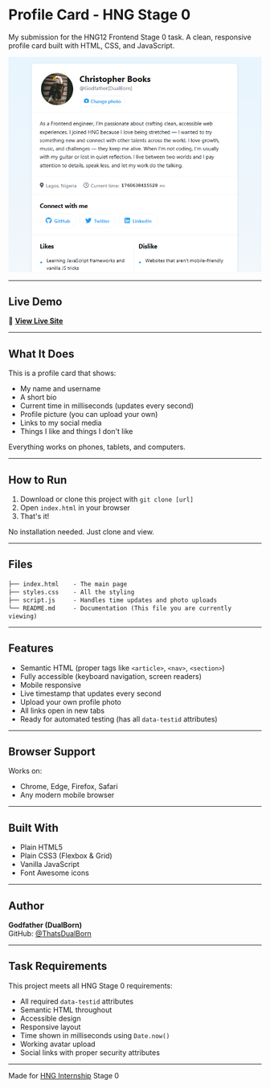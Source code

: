 
# Profile Card - HNG Stage 0

My submission for the HNG12 Frontend Stage 0 task. A clean, responsive profile card built with HTML, CSS, and JavaScript.

<p align="center">
  <img src="./assets/images/profile-card-screnshot.png" alt="Profile Card Screenshot" width="600">
</p>

---
## Live Demo

🔗 **[View Live Site](https://profile-card-hng-stage-0-task.netlify.app/)**

---
## What It Does

This is a profile card that shows:
- My name and username
- A short bio
- Current time in milliseconds (updates every second)
- Profile picture (you can upload your own)
- Links to my social media
- Things I like and things I don't like

Everything works on phones, tablets, and computers.

---
## How to Run

1. Download or clone this project with `git clone [url]`
2. Open `index.html` in your browser
3. That's it!

No installation needed. Just clone and view.

---
## Files

```
├── index.html    - The main page
├── styles.css    - All the styling
├── script.js     - Handles time updates and photo uploads
└── README.md     - Documentation (This file you are currently viewing)
```

---
## Features

- Semantic HTML (proper tags like `<article>`, `<nav>`, `<section>`)  
- Fully accessible (keyboard navigation, screen readers)  
- Mobile responsive  
- Live timestamp that updates every second  
- Upload your own profile photo  
- All links open in new tabs  
- Ready for automated testing (has all `data-testid` attributes)

---
## Browser Support

Works on:
- Chrome, Edge, Firefox, Safari
- Any modern mobile browser

---
## Built With

- Plain HTML5
- Plain CSS3 (Flexbox & Grid)
- Vanilla JavaScript
- Font Awesome icons

---
## Author

**Godfather (DualBorn)**  
GitHub: [@ThatsDualBorn](https://github.com/Godfather-Dualborn/)  

---
## Task Requirements

This project meets all HNG Stage 0 requirements:
- All required `data-testid` attributes
- Semantic HTML throughout
- Accessible design
- Responsive layout
- Time shown in milliseconds using `Date.now()`
- Working avatar upload
- Social links with proper security attributes

---

Made for [HNG Internship](https://hng.tech/internship) Stage 0